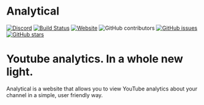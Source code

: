 # Analytical


[![Discord](https://canary.discordapp.com/api/guilds/752941423153774674/widget.png)](https://discord.themorningcompany.net)
[![Build Status](https://travis-ci.org/TheMorningCompany/analytical-website.svg?branch=master)](https://travis-ci.org/TheMorningCompany/analytical-website)
[![Website](https://img.shields.io/website?url=https%3A%2F%2Fanalytical.themorningcompany.net)](https://analytical.themorningcompany.net)
![GitHub contributors](https://img.shields.io/github/contributors/TheMorningCompany/analytical-website)
[![GitHub issues](https://img.shields.io/github/issues/TheMorningCompany/analytical-website)](https://github.com/TheMorningCompany/analytical-website/issues)
[![GitHub stars](https://img.shields.io/github/stars/TheMorningCompany/analytical-website)](https://github.com/TheMorningCompany/analytical-website/stargazers)

# Youtube analytics. In a whole new light.
Analytical is a website that allows you to view YouTube analytics about your channel in a simple, user friendly way.
